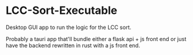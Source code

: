 # LCC-Sort-Executable
Desktop GUI app to run the logic for the LCC sort.

Probably a tauri app that'll bundle either a flask api + js front end or just have the backend rewritten in rust with a js front end.